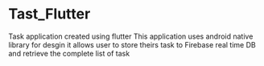 # Tast_Flutter
Task application created using flutter
This application uses android native library for desgin
it allows user to store theirs task to Firebase real time DB and retrieve the complete list of task
